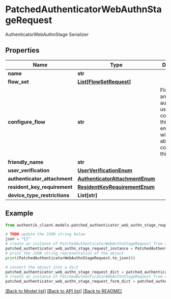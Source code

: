 # PatchedAuthenticatorWebAuthnStageRequest

AuthenticatorWebAuthnStage Serializer

## Properties

Name | Type | Description | Notes
------------ | ------------- | ------------- | -------------
**name** | **str** |  | [optional] 
**flow_set** | [**List[FlowSetRequest]**](FlowSetRequest.md) |  | [optional] 
**configure_flow** | **str** | Flow used by an authenticated user to configure this Stage. If empty, user will not be able to configure this stage. | [optional] 
**friendly_name** | **str** |  | [optional] 
**user_verification** | [**UserVerificationEnum**](UserVerificationEnum.md) |  | [optional] 
**authenticator_attachment** | [**AuthenticatorAttachmentEnum**](AuthenticatorAttachmentEnum.md) |  | [optional] 
**resident_key_requirement** | [**ResidentKeyRequirementEnum**](ResidentKeyRequirementEnum.md) |  | [optional] 
**device_type_restrictions** | **List[str]** |  | [optional] 

## Example

```python
from authentik_client.models.patched_authenticator_web_authn_stage_request import PatchedAuthenticatorWebAuthnStageRequest

# TODO update the JSON string below
json = "{}"
# create an instance of PatchedAuthenticatorWebAuthnStageRequest from a JSON string
patched_authenticator_web_authn_stage_request_instance = PatchedAuthenticatorWebAuthnStageRequest.from_json(json)
# print the JSON string representation of the object
print(PatchedAuthenticatorWebAuthnStageRequest.to_json())

# convert the object into a dict
patched_authenticator_web_authn_stage_request_dict = patched_authenticator_web_authn_stage_request_instance.to_dict()
# create an instance of PatchedAuthenticatorWebAuthnStageRequest from a dict
patched_authenticator_web_authn_stage_request_form_dict = patched_authenticator_web_authn_stage_request.from_dict(patched_authenticator_web_authn_stage_request_dict)
```
[[Back to Model list]](../README.md#documentation-for-models) [[Back to API list]](../README.md#documentation-for-api-endpoints) [[Back to README]](../README.md)


